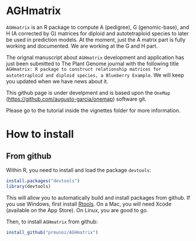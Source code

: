 # AGHmatrix
`AGHmatrix` is an R package to compute A (pedigree), G (genomic-base), and H (A corrected by G) matrices for diploid and autotetraploid species to later be used in prediction models. At the moment, just the A matrix part is fully working and documented. We are working at the G and H part.

The orignal manuscript about `AGHmatrix` development and application has just been submitted to The Plant Genome journal with the following title ``AGHmatrix: R package to construct relationship matrices for autotetraploid and diploid species, a Blueberry Example``. We will keep you updated when we have news about it.

This github page is under develpment and is based upon the `OneMap` (https://github.com/augusto-garcia/onemap) software git.

Please go to the tutorial inside the vignettes folder for more information.

# How to install

## From github

Within R, you need to install and load the package `devtools`:

```R
install.packages("devtools")
library(devtools)
```

This will allow you to automatically build and install packages from
github. If you use Windows, first install
[Rtools](https://cran.r-project.org/bin/windows/Rtools/). On a Mac,
you will need Xcode (available on the App Store). On Linux, you are
good to go.


Then, to install `AGHmatrix` from github:

```R
install_github("prmunoz/AGHmatrix")
```

